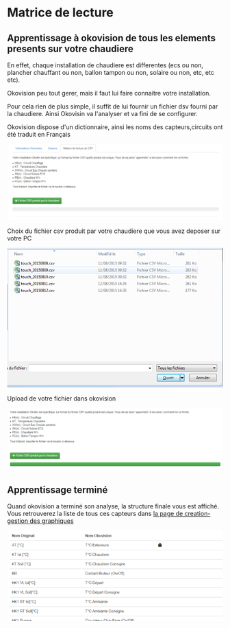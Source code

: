 # Matrice de lecture

## Apprentissage à okovision de tous les elements presents sur votre chaudiere

En effet, chaque installation de chaudiere est differentes (ecs ou non, plancher chauffant ou non, ballon tampon ou non, solaire ou non, etc, etc etc).

Okovision peu tout gerer, mais il faut lui faire connaitre votre installation.

Pour cela rien de plus simple, il suffit de lui fournir un fichier dsv fourni par la chaudiere. Ainsi Okovisin va l'analyser et va fini de se configurer.

Okovision dispose d'un dictionnaire, ainsi les noms des capteurs,circuits ont été traduit en Français

![](/wiki/oko/w-0140-oko.png)

Choix du fichier csv produit par votre chaudiere que vous avez deposer sur votre PC

![](/wiki/oko/w-0150-oko.png)

Upload de votre fichier dans okovision

![](/wiki/oko/w-0160-oko.png)

## Apprentissage terminé

Quand okovision a terminé son analyse, la structure finale vous est affiché. 
Vous retrouverez la liste de tous ces capteurs dans [la page de creation-gestion des graphiques](https://github.com/stawen/okovision/wiki/3.4.-Gestion-des-graphiques-journaliers)

![](/wiki/oko/w-0170-oko.png)